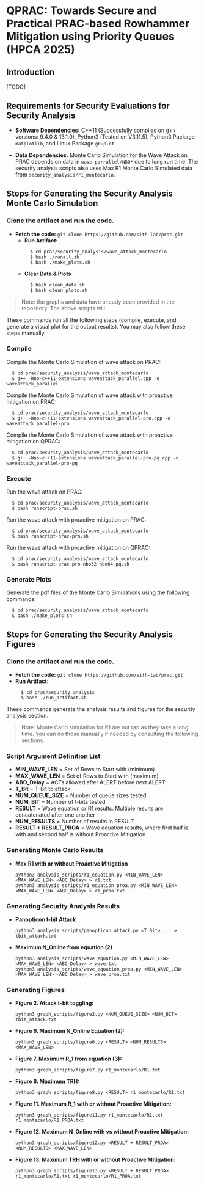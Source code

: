 # QPRAC: Towards Secure and Practical PRAC-based Rowhammer Mitigation using Priority Queues (HPCA 2025)

## Introduction

[TODO]

## Requirements for Security Evaluations for Security Analysis

- **Software Dependencies:** C++11 (Successfully compiles on g++ versions: 9.4.0 & 13.1.0), Python3 (Tested on V3.11.5), Python3 Package `matplotlib`, and Linux Package `gnuplot`.

- **Data Dependencies:** Monte Carlo Simulation for the Wave Attack on PRAC depends on data in `wave-parrallel/NBO*` due to long run time.
The security analysis scripts also uses Max R1 Monte Carlo Simulated data from `security_analysis/r1_montecarlo`.

## Steps for Generating the Security Analysis Monte Carlo Simulation

### Clone the artifact and run the code.
- **Fetch the code:** `git clone https://github.com/sith-lab/prac.git`
  - **Run Artifact:**
    ```
      $ cd prac/security_analysis/wave_attack_montecarlo
      $ bash ./runall.sh
      $ bash ./make_plots.sh
    ```
  - **Clear Data & Plots**
    ```
      $ bash clean_data.sh
      $ bash clean_plots.sh
    ```
> Note: the graphs and data have already been provided in the repository. The above scripts will

These commands run all the following steps (compile, execute, and generate a visual plot for the output results). You may also follow these steps manually.

### Compile
Compile the Monte Carlo Simulation of wave attack on PRAC:
```
  $ cd prac/security_analysis/wave_attack_montecarlo
  $ g++ -Wno-c++11-extensions waveattack_parallel.cpp -o waveattack_parallel
```

Compile the Monte Carlo Simulation of wave attack with proactive mitigation on PRAC:
```
  $ cd prac/security_analysis/wave_attack_montecarlo
  $ g++ -Wno-c++11-extensions waveattack_parallel-pro.cpp -o waveattack_parallel-pro
```

Compile the Monte Carlo Simulation of wave attack with proactive mitigation on QPRAC:
```
  $ cd prac/security_analysis/wave_attack_montecarlo
  $ g++ -Wno-c++11-extensions waveattack_parallel-pro-pq.cpp -o waveattack_parallel-pro-pq
```

### Execute

Run the wave attack on PRAC:
```
  $ cd prac/security_analysis/wave_attack_montecarlo
  $ bash runscript-prac.sh
```

Run the wave attack with proactive mitigation on PRAC:
```
  $ cd prac/security_analysis/wave_attack_montecarlo
  $ bash runscript-prac-pro.sh
```

Run the wave attack with proactive mitigation on QPRAC:
```
  $ cd prac/security_analysis/wave_attack_montecarlo
  $ bash runscript-prac-pro-nbo32-nbo64-pq.sh
```

### Generate Plots

Generate the pdf files of the Monte Carlo Simulations using the following commands:
```
  $ cd prac/security_analysis/wave_attack_montecarlo
  $ bash ./make_plots.sh
```

## Steps for Generating the Security Analysis Figures

### Clone the artifact and run the code.
  - **Fetch the code:** `git clone https://github.com/sith-lab/prac.git`
  - **Run Artifact:**
    ```
      $ cd prac/security_analysis
      $ bash ./run_artifact.sh
    ```
These commands generate the analysis results and figures for the security analysis section.

> Note: Monte Carlo simulation for R1 are not ran as they take a long time. You can do those manually
if needed by consulting the following sections.

### Script Argument Definition List
  - **MIN_WAVE_LEN**          = Set of Rows to Start with (minimum)
  - **MAX_WAVE_LEN**          = Set of Rows to Start with (maximum)
  - **ABO_Delay**             = ACTs allowed after ALERT before next ALERT
  - **T_Bit**                 = T-Bit to attack
  - **NUM_QUEUE_SIZE**        = Number of queue sizes tested
  - **NUM_BIT**               = Number of t-bits tested
  - **RESULT**                = Wave equation or R1 results. Multiple results are concatenated after one another
  - **NUM_RESULTS**           = Number of results in RESULT
  - **RESULT + RESULT_PROA**  = Wave equation results, where first half is with and second half is without Proactive Mitigation

### Generating Monte Carlo Results

  - **Max R1 with or without Proactive Mitigation**
    ```
    python3 analysis_scripts/r1_equation.py <MIN_WAVE_LEN> <MAX_WAVE_LEN> <ABO_Delay> > r1.txt
    python3 analysis_scripts/r1_equation_proa.py <MIN_WAVE_LEN> <MAX_WAVE_LEN> <ABO_Delay> > r1_proa.txt
    ```
### Generating Security Analysis Results
  - **Panopticon t-bit Attack**
    ```
    python3 analysis_scripts/panopticon_attack.py <T_Bit> ... > tbit_attack.txt
    ```
  - **Maximum N_Online from equation (2)**
    ```
    python3 analysis_scripts/wave_equation.py <MIN_WAVE_LEN> <MAX_WAVE_LEN> <ABO_Delay> > wave.txt
    python3 analysis_scripts/wave_equation_proa.py <MIN_WAVE_LEN> <MAX_WAVE_LEN> <ABO_Delay> > wave_proa.txt
    ```
### Generating Figures
  - **Figure 2. Attack t-bit toggling:** 
    
    `python3 graph_scripts/figure2.py <NUM_QUEUE_SIZE> <NUM_BIT> tbit_attack.txt`
  - **Figure 6. Maximum N_Online Equation (2):** 
    
    `python3 graph_scripts/figure6.py <RESULT> <NUM_RESULTS> <MAX_WAVE_LEN>`
  - **Figure 7. Maximum R_1 from equation (3):** 
  
    `python3 graph_scripts/figure7.py r1_montecarlo/R1.txt`
  - **Figure 8. Maximum TRH:** 
  
    `python3 graph_scripts/figure8.py <RESULT> r1_montecarlo/R1.txt`
  - **Figure 11. Maximum R_1 with or without Proactive Mitigation:** 

    `python3 graph_scripts/figure11.py r1_montecarlo/R1.txt r1_montecarlo/R1_PROA.txt`
  - **Figure 12. Maximum N_Online with vs without Proactive Mitigation:**

    `python3 graph_scripts/figure12.py <RESULT + RESULT_PROA> <NUM_RESULTS> <MAX_WAVE_LEN>`
  - **Figure 13. Maximum TRH with or without Proactive Mitigation:**

    `python3 graph_scripts/figure13.py <RESULT + RESULT_PROA> r1_montecarlo/R1.txt r1_montecarlo/R1_PROA.txt`
